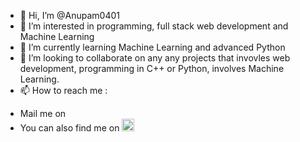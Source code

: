 - 👋 Hi, I’m @Anupam0401
- 👀 I’m interested in programming, full stack web development and Machine Learning
- 🌱 I’m currently learning Machine Learning and advanced Python
- 💞️ I’m looking to collaborate on any any projects that invovles web development, programming in C++ or Python, involves Machine Learning.
- 📫 How to reach me :
* Mail me on [<i class="far fa-envelope"></i>](anupamkumar0401@gmail.com)
* You can also find me on [<img src="https://media.giphy.com/media/eTtXHP8CyQHHa4M8EM/giphy.gif" width="20" height="20">](https://www.instagram.com/anupam_004/)


<!---
Anupam0401/Anupam0401 is a ✨ special ✨ repository because its `README.md` (this file) appears on your GitHub profile.
You can click the Preview link to take a look at your changes.
--->
